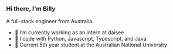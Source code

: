 ### Hi there, I'm Billy

A full-stack engineer from Australia.

 - 🔭 I’m currently working as an intern at daisee
 - 💬 I code with Python, Javascript, Typescript, and Java
 - 🌱 Current 5th year student at the Australian National University

